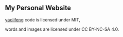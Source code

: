 ## My Personal Website

[yaolifeng](yaolifeng.vercel.app) code is licensed under MIT,

words and images are licensed under CC BY-NC-SA 4.0.

